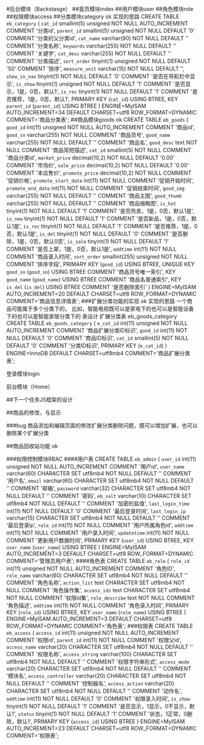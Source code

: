#后台模块（Backstasge）
##首页模块index
##用户模块user
##角色模块role
##权限模块access
##分类模块category ok
实现的思路
CREATE TABLE `eb_category` (
  `cat_id` smallint(5) unsigned NOT NULL AUTO_INCREMENT COMMENT '分类id',
  `parent_id` smallint(5) unsigned NOT NULL DEFAULT '0' COMMENT '分类的父分类id',
  `cat_name` varchar(90) NOT NULL DEFAULT '' COMMENT '分类名称',
  `keywords` varchar(255) NOT NULL DEFAULT '' COMMENT '关键字',
  `cat_desc` varchar(255) NOT NULL DEFAULT '' COMMENT '分类描述',
  `sort_order` tinyint(1) unsigned NOT NULL DEFAULT '50' COMMENT '排序',
  `measure_unit` varchar(15) NOT NULL DEFAULT '',
  `show_in_nav` tinyint(1) NOT NULL DEFAULT '0' COMMENT '是否在导航栏中显示',
  `is_show` tinyint(1) unsigned NOT NULL DEFAULT '1' COMMENT '是否显示，1是，0否，默认1',
  `is_rec` tinyint(1) NOT NULL DEFAULT '1' COMMENT '是否推荐，1是，0否，默认1',
  PRIMARY KEY (`cat_id`) USING BTREE,
  KEY `parent_id` (`parent_id`) USING BTREE
) ENGINE=MyISAM AUTO_INCREMENT=34 DEFAULT CHARSET=utf8 ROW_FORMAT=DYNAMIC COMMENT='商品分类表';
##商品模块goods ok
CREATE TABLE `eb_goods` (
  `good_id` int(11) unsigned NOT NULL AUTO_INCREMENT COMMENT '商品id',
  `good_sn` varchar(255) NOT NULL COMMENT '商品货号',
  `good_name` varchar(255) NOT NULL DEFAULT '' COMMENT '商品名',
  `good_desc` text NOT NULL COMMENT '商品简短描述',
  `cat_id` smallint(5) NOT NULL COMMENT '商品分类id',
  `market_price` decimal(10,2) NOT NULL DEFAULT '0.00' COMMENT '市场价',
  `sale_price` decimal(10,2) NOT NULL DEFAULT '0.00' COMMENT '本店售价',
  `promote_price` decimal(10,2) NOT NULL COMMENT '促销价格',
  `promote_start_date` int(11) NOT NULL COMMENT '促销开始时间',
  `promote_end_date` int(11) NOT NULL COMMENT '促销结束时间',
  `good_img` varchar(255) NOT NULL DEFAULT '' COMMENT '商品主图',
  `good_thumb` varchar(255) NOT NULL DEFAULT '' COMMENT '商品缩略图',
  `is_hot` tinyint(1) NOT NULL DEFAULT '1' COMMENT '是否热卖，1是，0否，默认1是',
  `is_new` tinyint(1) NOT NULL DEFAULT '1' COMMENT '是否新品，1是，0否，默认1是',
  `is_rec` tinyint(1) NOT NULL DEFAULT '1' COMMENT '是否推荐，1是，0否，默认1是',
  `is_del` tinyint(1) NOT NULL DEFAULT '0' COMMENT '是否删除，1是，0否，默认0否',
  `is_sale` tinyint(1) NOT NULL DEFAULT '1' COMMENT '是否上架，1是，0否，默认1是',
  `addtime` int(11) NOT NULL COMMENT '商品录入时间',
  `sort_order` smallint(255) unsigned NOT NULL COMMENT '排序字段',
  PRIMARY KEY (`good_id`) USING BTREE,
  UNIQUE KEY `good_sn` (`good_sn`) USING BTREE COMMENT '商品货号唯一索引',
  KEY `good_name` (`good_name`) USING BTREE COMMENT '商品名普通索引',
  KEY `is_del` (`is_del`) USING BTREE COMMENT '是否删除索引'
) ENGINE=MyISAM AUTO_INCREMENT=20 DEFAULT CHARSET=utf8 ROW_FORMAT=DYNAMIC COMMENT='商品信息详情表';
###扩展分类功能的实现 ok
实现的思路
一个商品可能属于多个分类下的，
比如，智能电视既可以是家电下的也可以是智能设备下的也可以是智能家居分类下的
表设计 扩展分类表 eb_goods_category
CREATE TABLE `eb_goods_category` (
  `e_cat_id` int(11) unsigned NOT NULL AUTO_INCREMENT COMMENT '商品扩展分类ID标识',
  `good_id` int(11) NOT NULL DEFAULT '0' COMMENT '商品ID标识',
  `cat_id` smallint(5) NOT NULL DEFAULT '0' COMMENT '分类ID标识',
  PRIMARY KEY (`e_cat_id`)
) ENGINE=InnoDB DEFAULT CHARSET=utf8mb4 COMMENT='商品扩展分类表';


登录模块login

前台模块（Home）

##下一个任务JS框架的设计

##商品的修改，与显示

###bug 商品添加和编辑页面的修改扩展分类删除问题，既可以增加扩展，也可以删除某个扩展分类

##商品回收站功能 ok

###权限控制模块RBAC
####用户表
CREATE TABLE `eb_admin` (
  `user_id` int(11) unsigned NOT NULL AUTO_INCREMENT COMMENT '用户id',
  `user_name` varchar(60) CHARACTER SET utf8mb4 NOT NULL DEFAULT '' COMMENT '用户名',
  `email` varchar(60) CHARACTER SET utf8mb4 NOT NULL DEFAULT '' COMMENT '邮箱',
  `password` varchar(32) CHARACTER SET utf8mb4 NOT NULL DEFAULT '' COMMENT '密码',
  `eb_salt` varchar(10) CHARACTER SET utf8mb4 NOT NULL DEFAULT '' COMMENT '加密的盐值',
  `last_login_time` int(11) NOT NULL DEFAULT '0' COMMENT '最后登录时间',
  `last_login_ip` varchar(15) CHARACTER SET utf8mb4 NOT NULL DEFAULT '' COMMENT '最后登录ip',
  `role_id` int(11) NOT NULL COMMENT '用户所属角色id',
  `addtime` int(11) NOT NULL COMMENT '用户录入时间',
  `updatetime` int(11) NOT NULL COMMENT '更新用户数据时间',
  PRIMARY KEY (`user_id`) USING BTREE,
  KEY `user_name` (`user_name`) USING BTREE
) ENGINE=MyISAM AUTO_INCREMENT=3 DEFAULT CHARSET=utf8 ROW_FORMAT=DYNAMIC COMMENT='管理员用户表';
####角色表
CREATE TABLE `eb_role` (
  `role_id` int(11) unsigned NOT NULL AUTO_INCREMENT COMMENT '角色ID',
  `role_name` varchar(60) CHARACTER SET utf8mb4 NOT NULL DEFAULT '' COMMENT '角色名称',
  `action_list` text CHARACTER SET utf8mb4 NOT NULL COMMENT '角色操作集',
  `access_ids` text CHARACTER SET utf8mb4 NOT NULL COMMENT '权限id集',
  `role_describe` text NOT NULL COMMENT '角色描述',
  `addtime` int(11) NOT NULL COMMENT '角色录入时间',
  PRIMARY KEY (`role_id`) USING BTREE,
  KEY `user_name` (`role_name`) USING BTREE
) ENGINE=MyISAM AUTO_INCREMENT=3 DEFAULT CHARSET=utf8 ROW_FORMAT=DYNAMIC COMMENT='角色表';
###权限表
CREATE TABLE `eb_access` (
  `access_id` int(11) unsigned NOT NULL AUTO_INCREMENT COMMENT '权限id',
  `parent_id` int(11) NOT NULL COMMENT '权限父id',
  `access_name` varchar(20) CHARACTER SET utf8mb4 NOT NULL DEFAULT '' COMMENT '权限名称',
  `access_string` varchar(100) CHARACTER SET utf8mb4 NOT NULL DEFAULT '' COMMENT '权限字符串形式',
  `access_mode` varchar(20) CHARACTER SET utf8mb4 NOT NULL DEFAULT '' COMMENT '模块名',
  `access_controller` varchar(20) CHARACTER SET utf8mb4 NOT NULL DEFAULT '' COMMENT '控制器名',
  `access_action` varchar(20) CHARACTER SET utf8mb4 NOT NULL DEFAULT '' COMMENT '动作名',
  `addtime` int(11) NOT NULL DEFAULT '0' COMMENT '权限录入时间',
  `is_show` tinyint(1) NOT NULL DEFAULT '1' COMMENT '是否显示，1显示，0不显示，默认1',
  `status` tinyint(1) NOT NULL DEFAULT '1' COMMENT '状态，1正常，0删除，默认1',
  PRIMARY KEY (`access_id`) USING BTREE
) ENGINE=MyISAM AUTO_INCREMENT=23 DEFAULT CHARSET=utf8 ROW_FORMAT=DYNAMIC COMMENT='权限表';






